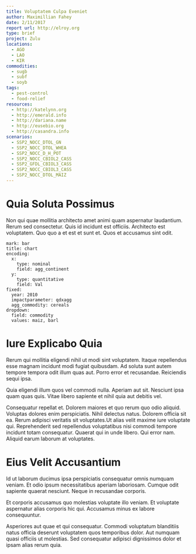```yaml
---
title: Voluptatem Culpa Eveniet
author: Maximillian Fahey
date: 2/11/2017
report url: http://elroy.org
type: brief
project: Zulu
locations:
  - AGO
  - LAO
  - KIR
commodities:
  - sugb
  - subf
  - soyb
tags:
  - pest-control
  - food-relief
resources:
  - http://katelynn.org
  - http://emerald.info
  - http://dariana.name
  - http://eusebio.org
  - http://casandra.info
scenarios:
  - SSP2_NOCC_DTOL_GN
  - SSP2_NOCC_DTOL_WHEA
  - SSP2_NOCC_D_H_POT
  - SSP2_NOCC_CBIOL2_CASS
  - SSP2_GFDL_CBIOL3_CASS
  - SSP2_NOCC_CBIOL3_CASS
  - SSP2_NOCC_DTOL_MAIZ
---
```

# Quia Soluta Possimus
Non qui quae mollitia architecto amet animi quam aspernatur laudantium. Rerum sed consectetur. Quis id incidunt est officiis. Architecto est voluptatem. Quo quo a et est et sunt et. Quos et accusamus sint odit.

```vis
mark: bar
title: chart
encoding:
  x:
    type: nominal
    field: agg_continent
  y:
    type: quantitative
    field: Val
fixed:
  year: 2010
  impactparameter: qdxagg
  agg_commodity: cereals
dropdown:
  field: commodity
  values: maiz, barl
```

# Iure Explicabo Quia
Rerum qui mollitia eligendi nihil ut modi sint voluptatem. Itaque repellendus esse magnam incidunt modi fugiat quibusdam. Ad soluta sunt autem tempore tempora odit illum quas aut. Porro error et recusandae. Reiciendis sequi ipsa.
 Quia eligendi illum quos vel commodi nulla. Aperiam aut sit. Nesciunt ipsa quam quas quis. Vitae libero sapiente et nihil quia aut debitis vel.
 Consequatur repellat et. Dolorem maiores et quo rerum quo odio aliquid. Voluptas dolores enim perspiciatis. Nihil delectus natus. Dolorem officia sit ea. Rerum adipisci veritatis sit voluptates.Ut alias velit maxime iure voluptate qui. Reprehenderit sed repellendus voluptatibus nisi commodi tempore incidunt totam consequatur. Quaerat qui in unde libero. Qui error nam. Aliquid earum laborum at voluptates.

# Eius Velit Accusantium
Id ut laborum ducimus ipsa perspiciatis consequatur omnis numquam veniam. Et odio ipsum necessitatibus aperiam laboriosam. Cumque odit sapiente quaerat nesciunt. Neque in recusandae corporis.
 Et corporis accusamus quo molestias voluptate illo veniam. Et voluptate aspernatur alias corporis hic qui. Accusamus minus ex labore consequuntur.
 Asperiores aut quae et qui consequatur. Commodi voluptatum blanditiis natus officia deserunt voluptatem quos temporibus dolor. Aut numquam quasi officiis ut molestias. Sed consequatur adipisci dignissimos dolor et ipsam alias rerum quia.

